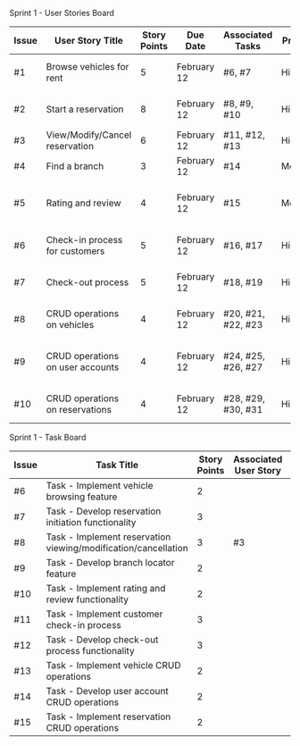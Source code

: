 Sprint 1 - User Stories Board

| Issue | User Story Title                                        | Story Points | Due Date    | Associated Tasks                    | Priority | Risk                                         | Responsible/Owner |
|-------|----------------------------------------------------------|--------------|-------------|-------------------------------------|----------|----------------------------------------------|-------------------|
| #1    | Browse vehicles for rent                                | 5            | February 12 | #6, #7                              | High     | Medium: Database interaction               | Matteo            |
| #2    | Start a reservation                                     | 8            | February 12 | #8, #9, #10                         | High     | High: Complex reservation logic           | Mohamed           |
| #3    | View/Modify/Cancel reservation                          | 6            | February 12 | #11, #12, #13                       | High     | High: Database interaction                | Zeiad             |
| #4    | Find a branch                                           | 3            | February 12 | #14                                 | Medium   | Low: Relatively straightforward           |                   |
| #5    | Rating and review                                      | 4            | February 12 | #15                                 | Medium   | Medium: Additional database interactions |                   |
| #6    | Check-in process for customers                         | 5            | February 12 | #16, #17                            | High     | High: Complex check-in procedures        |                   |
| #7    | Check-out process                                      | 5            | February 12 | #18, #19                            | High     | High: Billing and payment processing     |                   |
| #8    | CRUD operations on vehicles                            | 4            | February 12 | #20, #21, #22, #23                  | High     | Medium: Database management               | Abdel & Miskat    |
| #9    | CRUD operations on user accounts                       | 4            | February 12 | #24, #25, #26, #27                  | High     | Medium: User authentication and management | Abdel & Miskat    |
| #10   | CRUD operations on reservations                        | 4            | February 12 | #28, #29, #30, #31                  | High     | Medium: Reservation management           | Abdel & Miskat    |

Sprint 1 - Task Board

| Issue | Task Title                                                   | Story Points | Associated User Story | Priority |
|-------|--------------------------------------------------------------|--------------|------------------------|----------|
| #6    | Task - Implement vehicle browsing feature                    | 2            |                        | High     |
| #7    | Task - Develop reservation initiation functionality         | 3            |                        | High     |
| #8    | Task - Implement reservation viewing/modification/cancellation | 3            | #3                     | High     |
| #9    | Task - Develop branch locator feature                        | 2            |                        | Medium   |
| #10   | Task - Implement rating and review functionality            | 2            |                        | Medium   |
| #11   | Task - Implement customer check-in process                  | 3            |                        | High     |
| #12   | Task - Develop check-out process functionality              | 3            |                        | High     |
| #13   | Task - Implement vehicle CRUD operations                    | 2            |                        | High     |
| #14   | Task - Develop user account CRUD operations                 | 2            |                        | High     |
| #15   | Task - Implement reservation CRUD operations                | 2            |                        | High     |
